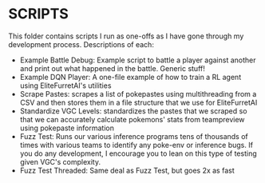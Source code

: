 # SCRIPTS

This folder contains scripts I run as one-offs as I have gone through my development process. Descriptions of each:
- Example Battle Debug: Example script to battle a player against another and print out what happened in the battle. Generic stuff!
- Example DQN Player: A one-file example of how to train a RL agent using EliteFurretAI's utilities
- Scrape Pastes: scrapes a list of pokepastes using multithreading from a CSV and then stores them in a file structure that we use for EliteFurretAI
- Standardize VGC Levels: standardizes the pastes that we scraped so that we can accurately calculate pokemons' stats from teampreview using pokepaste information
- Fuzz Test: Runs our various inference programs tens of thousands of times with various teams to identify any poke-env or inference bugs. If you do any development, I encourage you to lean on this type of testing given VGC's complexity.
- Fuzz Test Threaded: Same deal as Fuzz Test, but goes 2x as fast
